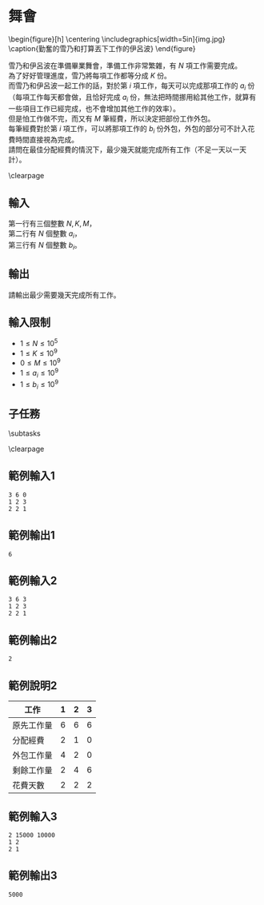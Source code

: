 # 舞會

\begin{figure}[h]
\centering
\includegraphics[width=5in]{img.jpg}
\caption{勤奮的雪乃和打算丟下工作的伊呂波}
\end{figure}

雪乃和伊呂波在準備畢業舞會，準備工作非常繁雜，有 $N$ 項工作需要完成。  
為了好好管理進度，雪乃將每項工作都等分成 $K$ 份。  
而雪乃和伊呂波一起工作的話，對於第 $i$ 項工作，每天可以完成那項工作的 $a_i$ 份（每項工作每天都會做，且恰好完成 $a_i$ 份，無法把時間挪用給其他工作，就算有一些項目工作已經完成，也不會增加其他工作的效率）。  
但是怕工作做不完，而又有 $M$ 筆經費，所以決定把部份工作外包。  
每筆經費對於第 $i$ 項工作，可以將那項工作的 $b_i$ 份外包，外包的部分可不計入花費時間直接視為完成。  
請問在最佳分配經費的情況下，最少幾天就能完成所有工作（不足一天以一天計）。

\clearpage

## 輸入
第一行有三個整數 $N, K, M$，  
第二行有 $N$ 個整數 $a_i$，  
第三行有 $N$ 個整數 $b_i$。

## 輸出
請輸出最少需要幾天完成所有工作。

## 輸入限制
- $1 \le N \le 10^5$
- $1 \le K \le 10^9$
- $0 \le M \le 10^9$
- $1 \le a_i \le 10^9$
- $1 \le b_i \le 10^9$

## 子任務
\subtasks

\clearpage

## 範例輸入1
```
3 6 0
1 2 3
2 2 1
```

## 範例輸出1
```
6
```

## 範例輸入2
```
3 6 3
1 2 3
2 2 1
```

## 範例輸出2
```
2
```

## 範例說明2
| 工作      | 1 | 2 | 3 |
|-----------|---|---|---|
| 原先工作量 | 6 | 6 | 6 |
| 分配經費   | 2 | 1 | 0 |
| 外包工作量 | 4 | 2 | 0 | 
| 剩餘工作量 | 2 | 4 | 6 |
| 花費天數   | 2 | 2 | 2 |

## 範例輸入3
```
2 15000 10000
1 2
2 1
```

## 範例輸出3
```
5000
```
